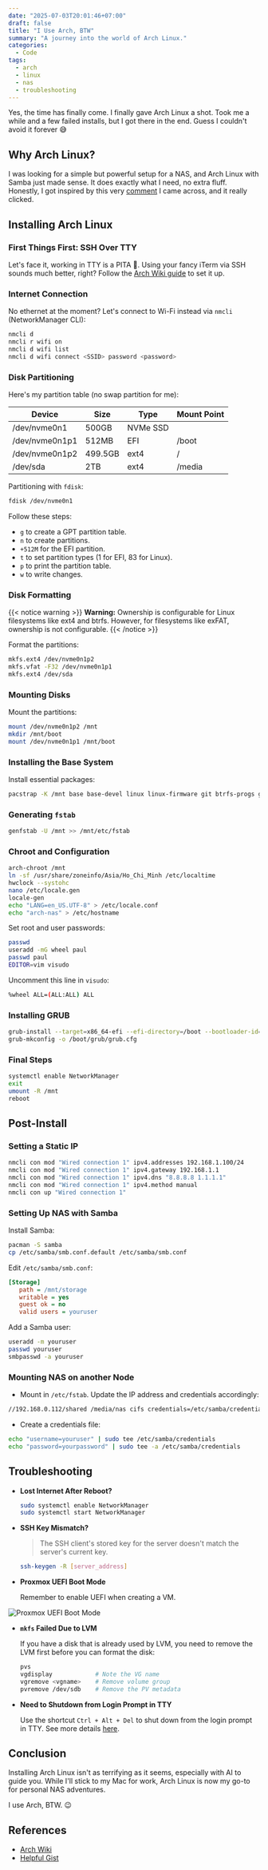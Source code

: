 ```yaml
---
date: "2025-07-03T20:01:46+07:00"
draft: false
title: "I Use Arch, BTW"
summary: "A journey into the world of Arch Linux."
categories:
  - Code
tags:
  - arch
  - linux
  - nas
  - troubleshooting
---
```


Yes, the time has finally come. I finally gave Arch Linux a shot. Took me a while and a few failed installs, but I got there in the end. Guess I couldn't avoid it forever 😅

## Why Arch Linux?

I was looking for a simple but powerful setup for a NAS, and Arch Linux with Samba just made sense. It does exactly what I need, no extra fluff. Honestly, I got inspired by this very [comment](https://old.reddit.com/r/homelab/comments/1g3rx0z/nas_os_only_for_storage_no_bells_or_whistles/lrye5nz/) I came across, and it really clicked.

## Installing Arch Linux

### First Things First: SSH Over TTY

Let's face it, working in TTY is a PITA 🐧. Using your fancy iTerm via SSH sounds much better, right? Follow the [Arch Wiki guide](https://wiki.archlinux.org/title/Install_Arch_Linux_via_SSH) to set it up.

### Internet Connection

No ethernet at the moment? Let's connect to Wi-Fi instead via `nmcli` (NetworkManager CLI):

```sh
nmcli d
nmcli r wifi on
nmcli d wifi list
nmcli d wifi connect <SSID> password <password>
```

### Disk Partitioning

Here's my partition table (no swap partition for me):

| Device         | Size    | Type     | Mount Point |
| -------------- | ------- | -------- | ----------- |
| /dev/nvme0n1   | 500GB   | NVMe SSD |             |
| /dev/nvme0n1p1 | 512MB   | EFI      | /boot       |
| /dev/nvme0n1p2 | 499.5GB | ext4     | /           |
| /dev/sda       | 2TB     | ext4     | /media      |

Partitioning with `fdisk`:

```sh
fdisk /dev/nvme0n1
```

Follow these steps:

- `g` to create a GPT partition table.
- `n` to create partitions.
- `+512M` for the EFI partition.
- `t` to set partition types (1 for EFI, 83 for Linux).
- `p` to print the partition table.
- `w` to write changes.

### Disk Formatting

{{< notice warning >}}
**Warning:** Ownership is configurable for Linux filesystems like ext4 and btrfs. However, for filesystems like exFAT, ownership is not configurable.
{{< /notice >}}

Format the partitions:

```sh
mkfs.ext4 /dev/nvme0n1p2
mkfs.vfat -F32 /dev/nvme0n1p1
mkfs.ext4 /dev/sda
```

### Mounting Disks

Mount the partitions:

```sh
mount /dev/nvme0n1p2 /mnt
mkdir /mnt/boot
mount /dev/nvme0n1p1 /mnt/boot
```

### Installing the Base System

Install essential packages:

```sh
pacstrap -K /mnt base base-devel linux linux-firmware git btrfs-progs grub efibootmgr zsh vim networkmanager
```

### Generating `fstab`

```sh
genfstab -U /mnt >> /mnt/etc/fstab
```

### Chroot and Configuration

```sh
arch-chroot /mnt
ln -sf /usr/share/zoneinfo/Asia/Ho_Chi_Minh /etc/localtime
hwclock --systohc
nano /etc/locale.gen
locale-gen
echo "LANG=en_US.UTF-8" > /etc/locale.conf
echo "arch-nas" > /etc/hostname
```

Set root and user passwords:

```sh
passwd
useradd -mG wheel paul
passwd paul
EDITOR=vim visudo
```

Uncomment this line in `visudo`:

```sh
%wheel ALL=(ALL:ALL) ALL
```

### Installing GRUB

```sh
grub-install --target=x86_64-efi --efi-directory=/boot --bootloader-id=GRUB
grub-mkconfig -o /boot/grub/grub.cfg
```

### Final Steps

```sh
systemctl enable NetworkManager
exit
umount -R /mnt
reboot
```

## Post-Install

### Setting a Static IP

```sh
nmcli con mod "Wired connection 1" ipv4.addresses 192.168.1.100/24
nmcli con mod "Wired connection 1" ipv4.gateway 192.168.1.1
nmcli con mod "Wired connection 1" ipv4.dns "8.8.8.8 1.1.1.1"
nmcli con mod "Wired connection 1" ipv4.method manual
nmcli con up "Wired connection 1"
```

### Setting Up NAS with Samba

Install Samba:

```sh
pacman -S samba
cp /etc/samba/smb.conf.default /etc/samba/smb.conf
```

Edit `/etc/samba/smb.conf`:

```ini
[Storage]
   path = /mnt/storage
   writable = yes
   guest ok = no
   valid users = youruser
```

Add a Samba user:

```sh
useradd -m youruser
passwd youruser
smbpasswd -a youruser
```

### Mounting NAS on another Node

- Mount in `/etc/fstab`. Update the IP address and credentials accordingly:

```sh
//192.168.0.112/shared /media/nas cifs credentials=/etc/samba/credentials,iocharset=utf8,uid=1000,gid=1000,file_mode=0770,dir_mode=0770,nofail 0 0
```

- Create a credentials file:

```sh
echo "username=youruser" | sudo tee /etc/samba/credentials
echo "password=yourpassword" | sudo tee -a /etc/samba/credentials
```

## Troubleshooting

- **Lost Internet After Reboot?**

  ```sh
  sudo systemctl enable NetworkManager
  sudo systemctl start NetworkManager
  ```

- **SSH Key Mismatch?**

  > The SSH client's stored key for the server doesn't match the server's current key.

  ```sh
  ssh-keygen -R [server_address]
  ```

- **Proxmox UEFI Boot Mode**

  Remember to enable UEFI when creating a VM.

![Proxmox UEFI Boot Mode](./promox-uefi.png)

- **`mkfs` Failed Due to LVM**

  If you have a disk that is already used by LVM, you need to remove the LVM first before you can format the disk:

  ```sh
  pvs
  vgdisplay            # Note the VG name
  vgremove <vgname>    # Remove volume group
  pvremove /dev/sdb    # Remove the PV metadata
  ```

- **Need to Shutdown from Login Prompt in TTY**

  Use the shortcut `Ctrl + Alt + Del` to shut down from the login prompt in TTY. See more details [here](https://unix.stackexchange.com/questions/45089/shutdown-from-login-prompt-in-tty).

## Conclusion

Installing Arch Linux isn't as terrifying as it seems, especially with AI to guide you. While I'll stick to my Mac for work, Arch Linux is now my go-to for personal NAS adventures.

I use Arch, BTW. 😉

## References

- [Arch Wiki](https://wiki.archlinux.org)
- [Helpful Gist](https://gist.github.com/mjkstra/96ce7a5689d753e7a6bdd92cdc169bae)
